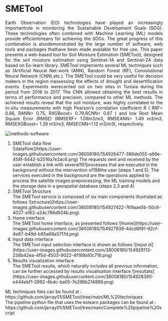 # SMETool
 <p align="justify"> Earth Observation (EO) technologies have played an increasingly importantrole in monitoring the Sustainable Development Goals (SDG). 
These technologies often combined with Machine Learning (ML) models provide efficientmeans for achieving the SDGs. 
The great progress of this combination is alsodemonstrated by the large number of software, web tools and packages thathave been made available for free use. 
This paper presents a web-based tool for Soil Moisture Estimation (SMETool), designed for the soil moisture estimation using Sentinel-1A and Sentinel-2A data based on Eo-learn library. SMETool implements several ML techniques such as (Artificial Neural Net-work (ANN), Random Forest (RF), Convolutional Neural Network (CNN),etc.). 
The SMETool could be very useful for decision makers in the region inassessing the effects of drought and desertification events.
Experiments werecarried out on two sites in Tunisia during the period from 2016 to 2017. 
The CNN allowed obtaining the best results in terms of performance and precision, compared to other ML methods. 
The achieved results reveal that the soil moisture,  was highly correlated to the in-situ measurements with high Pearson’s correlation coefficient R ( RRF= 0.86, RANN= 0.75, RXGBoost= 0.79,RCNN= 0.87 ) and low Root Mean Square Error (RMSE) (RMSERF= 1.09m3/m3, RMSEANN= 1.49 m3/m3, RMSEXGBoost= 1.39 m3/m3, RMSECNN=1.12 m3/m3), respectively.</p>

![methodo-software](https://user-images.githubusercontent.com/38008180/154925003-34d99c26-e7f0-4ecb-bf41-aec55e938973.png)

<ol>
  <li value="1"> SMETool data flow</li>
  ![dataflow](https://user-images.githubusercontent.com/38008180/154926477-386de055-a66e-458f-8442-b2516a7e2ac6.png)
The requests sent and received by the user establish a link with several197processes that are executed in the background without the intervention of198the user (steps 1 and 5).  The services executed in the background are the operations applied to process the satellite images preprocessing, the ML training models and the storage data in a geospatial database (steps 2,3 and 4)
  <li value="2">SMETool Structure</li>
  The SMETool service is composed of six main components illustrated as follows
  ![structure](https://user-images.githubusercontent.com/38008180/154927422-769aae5b-50c6-4027-a162-a24c786d924b.png)

  <li value="3">Home interface</li>
  The SMETool home interface, as presented follows
  ![home](https://user-images.githubusercontent.com/38008180/154927939-4dcd8f91-92cf-4e87-b49d-b85a68a57f7d.png)

  <li value="4">Input data interface</li>
  The SMETool input selection interface is shown as follows
  ![input di](https://user-images.githubusercontent.com/38008180/154928113-238b42ea-4f5d-4503-9022-4f169a10c716.png)

  <li value="5">Results visualization interface</li>
  The SMETool results, which naturally includes all previous information, can be further accessed by results visualisation interface
  ![resultats](https://user-images.githubusercontent.com/38008180/154928390-e444ebf1-2992-4bdc-ba05-7e296b214889.png)

</ol>
ML techniques files can be found at : https://github.com/jarray01/SMETool/tree/main/ML%20techniques <br>
The pipeline python file that uses the eolearn packages can be found at : https://github.com/jarray01/SMETool/tree/main/Complete%20pipeline%20script
